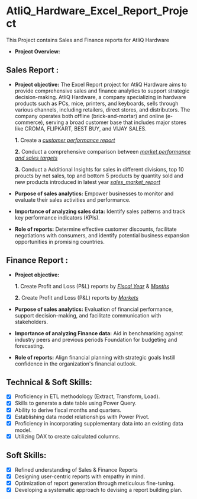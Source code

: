 # AtliQ_Hardware_Excel_Report_Project
This Project contains Sales and Finance reports for AtliQ Hardware

- **Project Overview:**

## Sales Report :

- **Project objective:** 
The Excel Report project for AtliQ Hardware aims to provide comprehensive sales and finance analytics to support strategic decision-making. AtliQ Hardware, a company specializing in hardware products such as PCs, mice, printers, and keyboards, sells through various channels, including retailers, direct stores, and distributors. The company operates both offline (brick-and-mortar) and online (e-commerce), serving a broad customer base that includes major stores like CROMA, FLIPKART, BEST BUY, and VIJAY SALES.

    **1.** Create a _[customer performance report](https://github.com/vaibhavbhople/AtliQ_Hardware_Excel_Report_Project/blob/main/Customer%20Performance%20Report.pdf)_ 

    **2.** Conduct a comprehensive comparison between _[market performance and sales targets](https://github.com/vaibhavbhople/AtliQ_Hardware_Excel_Report_Project/blob/main/Market%20Performance%20vs%20Target%20Report.pdf)_

   **3.** Conduct a Additional Insights for sales in different divisions, top 10 proucts by net sales, top and bottom 5 products by quantity sold and new products introduced in latest year _[sales_market_report](https://github.com/vaibhavbhople/AtliQ_Hardware_Excel_Report_Project/blob/main/Sales%20Market%20Report%20(with%20Insights).pdf)_

- **Purpose of sales analytics:** Empower businesses to monitor and evaluate their sales activities and performance.

- **Importance of analyzing sales data:** Identify sales patterns and track key performance indicators (KPIs).

- **Role of reports:** Determine effective customer discounts, facilitate negotiations with consumers, and identify potential business expansion opportunities in promising countries.


## Finance Report :

- **Project objective:** 

    **1.** Create Profit and Loss (P&L) reports by _[Fiscal Year](https://github.com/vaibhavbhople/AtliQ_Hardware_Excel_Report_Project/blob/main/P%20%26%20L%20Statement%20by%20Fiscal%20Year.pdf)_ & _[Months](https://github.com/vaibhavbhople/AtliQ_Hardware_Excel_Report_Project/blob/main/P%20%26%20L%20Statement%20by%20Fiscal%20Months.pdf)_ 

   **2.** Create Profit and Loss (P&L) reports by _[Markets](https://github.com/vaibhavbhople/AtliQ_Hardware_Excel_Report_Project/blob/main/P%20%26%20L%20Statement%20by%20Markets.pdf)_

- **Purpose of sales analytics:** Evaluation of financial performance, support decision-making, and facilitate communication with stakeholders.

- **Importance of analyzing Finance data:** Aid in benchmarking against industry peers and previous periods Foundation for budgeting and forecasting.

- **Role of reports:** Align financial planning with strategic goals Instill confidence in the organization's financial outlook.


## Technical & Soft Skills:
- [x]	Proficiency in ETL methodology (Extract, Transform, Load).
- [x]	Skills to generate a date table using Power Query.
- [x]	Ability to derive fiscal months and quarters.
- [x]	Establishing data model relationships with Power Pivot.
- [x]	Proficiency in incorporating supplementary data into an existing data model.
- [x]	Utilizing DAX to create calculated columns.

## Soft Skills:
- [x]	Refined understanding of Sales & Finance Reports
- [x]	Designing user-centric reports with empathy in mind.
- [x]	Optimization of report generation through meticulous fine-tuning.
- [x]	Developing a systematic approach to devising a report building plan.
